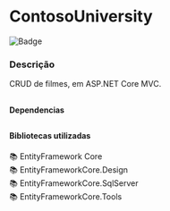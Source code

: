 # ContosoUniversity

![Badge](https://img.shields.io/static/v1?label=STATUS&message=Em%20DESENVOLVIMENTO&color=Green)

### Descrição
<p align="justify">CRUD de filmes, em ASP.NET Core MVC. </p>

##
#### Dependencias
 
##

#### Bibliotecas utilizadas
📚 EntityFramework Core <br/>
📚 EntityFrameworkCore.Design </br>
📚 EntityFrameworkCore.SqlServer</br>
📚 EntityFrameworkCore.Tools

##
